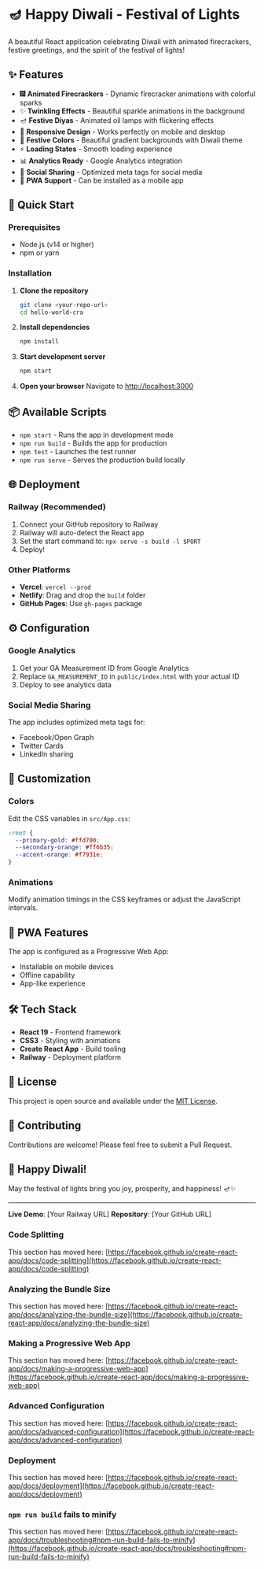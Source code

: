 # 🪔 Happy Diwali - Festival of Lights

A beautiful React application celebrating Diwali with animated firecrackers, festive greetings, and the spirit of the festival of lights!

## ✨ Features

- 🎆 **Animated Firecrackers** - Dynamic firecracker animations with colorful sparks
- ✨ **Twinkling Effects** - Beautiful sparkle animations in the background
- 🪔 **Festive Diyas** - Animated oil lamps with flickering effects
- 📱 **Responsive Design** - Works perfectly on mobile and desktop
- 🎨 **Festive Colors** - Beautiful gradient backgrounds with Diwali theme
- ⚡ **Loading States** - Smooth loading experience
- 📊 **Analytics Ready** - Google Analytics integration
- 🔗 **Social Sharing** - Optimized meta tags for social media
- 📱 **PWA Support** - Can be installed as a mobile app

## 🚀 Quick Start

### Prerequisites
- Node.js (v14 or higher)
- npm or yarn

### Installation

1. **Clone the repository**
   ```bash
   git clone <your-repo-url>
   cd hello-world-cra
   ```

2. **Install dependencies**
   ```bash
   npm install
   ```

3. **Start development server**
   ```bash
   npm start
   ```

4. **Open your browser**
   Navigate to [http://localhost:3000](http://localhost:3000)

## 📦 Available Scripts

- `npm start` - Runs the app in development mode
- `npm run build` - Builds the app for production
- `npm test` - Launches the test runner
- `npm run serve` - Serves the production build locally

## 🌐 Deployment

### Railway (Recommended)
1. Connect your GitHub repository to Railway
2. Railway will auto-detect the React app
3. Set the start command to: `npx serve -s build -l $PORT`
4. Deploy!

### Other Platforms
- **Vercel**: `vercel --prod`
- **Netlify**: Drag and drop the `build` folder
- **GitHub Pages**: Use `gh-pages` package

## ⚙️ Configuration

### Google Analytics
1. Get your GA Measurement ID from Google Analytics
2. Replace `GA_MEASUREMENT_ID` in `public/index.html` with your actual ID
3. Deploy to see analytics data

### Social Media Sharing
The app includes optimized meta tags for:
- Facebook/Open Graph
- Twitter Cards
- LinkedIn sharing

## 🎨 Customization

### Colors
Edit the CSS variables in `src/App.css`:
```css
:root {
  --primary-gold: #ffd700;
  --secondary-orange: #ff6b35;
  --accent-orange: #f7931e;
}
```

### Animations
Modify animation timings in the CSS keyframes or adjust the JavaScript intervals.

## 📱 PWA Features

The app is configured as a Progressive Web App:
- Installable on mobile devices
- Offline capability
- App-like experience

## 🛠️ Tech Stack

- **React 19** - Frontend framework
- **CSS3** - Styling with animations
- **Create React App** - Build tooling
- **Railway** - Deployment platform

## 📄 License

This project is open source and available under the [MIT License](LICENSE).

## 🤝 Contributing

Contributions are welcome! Please feel free to submit a Pull Request.

## 🎉 Happy Diwali!

May the festival of lights bring you joy, prosperity, and happiness! 🪔✨

---

**Live Demo**: [Your Railway URL]
**Repository**: [Your GitHub URL]

### Code Splitting

This section has moved here: [https://facebook.github.io/create-react-app/docs/code-splitting](https://facebook.github.io/create-react-app/docs/code-splitting)

### Analyzing the Bundle Size

This section has moved here: [https://facebook.github.io/create-react-app/docs/analyzing-the-bundle-size](https://facebook.github.io/create-react-app/docs/analyzing-the-bundle-size)

### Making a Progressive Web App

This section has moved here: [https://facebook.github.io/create-react-app/docs/making-a-progressive-web-app](https://facebook.github.io/create-react-app/docs/making-a-progressive-web-app)

### Advanced Configuration

This section has moved here: [https://facebook.github.io/create-react-app/docs/advanced-configuration](https://facebook.github.io/create-react-app/docs/advanced-configuration)

### Deployment

This section has moved here: [https://facebook.github.io/create-react-app/docs/deployment](https://facebook.github.io/create-react-app/docs/deployment)

### `npm run build` fails to minify

This section has moved here: [https://facebook.github.io/create-react-app/docs/troubleshooting#npm-run-build-fails-to-minify](https://facebook.github.io/create-react-app/docs/troubleshooting#npm-run-build-fails-to-minify)
